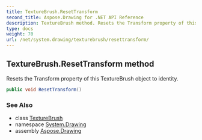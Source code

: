 ```yaml
---
title: TextureBrush.ResetTransform
second_title: Aspose.Drawing for .NET API Reference
description: TextureBrush method. Resets the Transform property of this TextureBrush object to identity
type: docs
weight: 70
url: /net/system.drawing/texturebrush/resettransform/
---
```

## TextureBrush.ResetTransform method

Resets the Transform property of this TextureBrush object to identity.

```csharp
public void ResetTransform()
```

### See Also

* class [TextureBrush](../)
* namespace [System.Drawing](../../texturebrush/)
* assembly [Aspose.Drawing](../../../)


